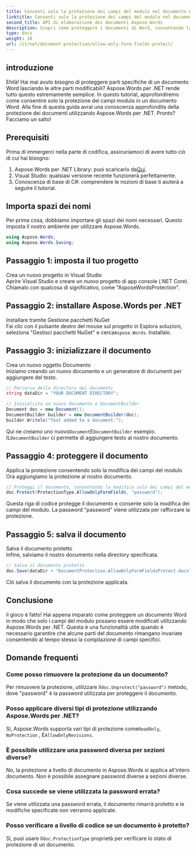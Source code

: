 ```yaml
---
title: Consenti solo la protezione dei campi del modulo nel documento Word
linktitle: Consenti solo la protezione dei campi del modulo nel documento Word
second_title: API di elaborazione dei documenti Aspose.Words
description: Scopri come proteggere i documenti di Word, consentendo la modifica solo dei campi del modulo utilizzando Aspose.Words per .NET. Segui la nostra guida per assicurarti che i tuoi documenti siano sicuri e facilmente modificabili.
type: docs
weight: 10
url: /it/net/document-protection/allow-only-form-fields-protect/
---
```

## introduzione

Ehilà! Hai mai avuto bisogno di proteggere parti specifiche di un documento Word lasciando le altre parti modificabili? Aspose.Words per .NET rende tutto questo estremamente semplice. In questo tutorial, approfondiremo come consentire solo la protezione dei campi modulo in un documento Word. Alla fine di questa guida avrai una conoscenza approfondita della protezione dei documenti utilizzando Aspose.Words per .NET. Pronto? Facciamo un salto!

## Prerequisiti

Prima di immergerci nella parte di codifica, assicuriamoci di avere tutto ciò di cui hai bisogno:

1.  Aspose.Words per .NET Library: puoi scaricarlo da[Qui](https://releases.aspose.com/words/net/).
2. Visual Studio: qualsiasi versione recente funzionerà perfettamente.
3. Conoscenza di base di C#: comprendere le nozioni di base ti aiuterà a seguire il tutorial.

## Importa spazi dei nomi

Per prima cosa, dobbiamo importare gli spazi dei nomi necessari. Questo imposta il nostro ambiente per utilizzare Aspose.Words.

```csharp
using Aspose.Words;
using Aspose.Words.Saving;
```

## Passaggio 1: imposta il tuo progetto

Crea un nuovo progetto in Visual Studio  
Aprire Visual Studio e creare un nuovo progetto di app console (.NET Core). Chiamalo con qualcosa di significativo, come "AsposeWordsProtection".

## Passaggio 2: installare Aspose.Words per .NET

Installare tramite Gestione pacchetti NuGet  
Fai clic con il pulsante destro del mouse sul progetto in Esplora soluzioni, seleziona "Gestisci pacchetti NuGet" e cerca`Aspose.Words`. Installalo.

## Passaggio 3: inizializzare il documento

Crea un nuovo oggetto Documento  
Iniziamo creando un nuovo documento e un generatore di documenti per aggiungere del testo.

```csharp
// Percorso della directory dei documenti
string dataDir = "YOUR DOCUMENT DIRECTORY";

// Inizializza un nuovo documento e DocumentBuilder
Document doc = new Document();
DocumentBuilder builder = new DocumentBuilder(doc);
builder.Writeln("Text added to a document.");
```

 Qui ne creiamo uno nuovo`Document`E`DocumentBuilder` esempio. IL`DocumentBuilder` ci permette di aggiungere testo al nostro documento.

## Passaggio 4: proteggere il documento

Applica la protezione consentendo solo la modifica dei campi del modulo  
Ora aggiungiamo la protezione al nostro documento.

```csharp
// Proteggi il documento, consentendo la modifica solo dei campi del modulo
doc.Protect(ProtectionType.AllowOnlyFormFields, "password");
```

Questa riga di codice protegge il documento e consente solo la modifica dei campi del modulo. La password "password" viene utilizzata per rafforzare la protezione.

## Passaggio 5: salva il documento

Salva il documento protetto  
Infine, salviamo il nostro documento nella directory specificata.

```csharp
// Salva il documento protetto
doc.Save(dataDir + "DocumentProtection.AllowOnlyFormFieldsProtect.docx");
```

Ciò salva il documento con la protezione applicata.

## Conclusione

il gioco è fatto! Hai appena imparato come proteggere un documento Word in modo che solo i campi del modulo possano essere modificati utilizzando Aspose.Words per .NET. Questa è una funzionalità utile quando è necessario garantire che alcune parti del documento rimangano invariate consentendo al tempo stesso la compilazione di campi specifici.

## Domande frequenti

###	 Come posso rimuovere la protezione da un documento?  
 Per rimuovere la protezione, utilizzare il`doc.Unprotect("password")` metodo, dove "password" è la password utilizzata per proteggere il documento.

###	 Posso applicare diversi tipi di protezione utilizzando Aspose.Words per .NET?  
 Sì, Aspose.Words supporta vari tipi di protezione come`ReadOnly`, `NoProtection` , E`AllowOnlyRevisions`.

###	 È possibile utilizzare una password diversa per sezioni diverse?  
No, la protezione a livello di documento in Aspose.Words si applica all'intero documento. Non è possibile assegnare password diverse a sezioni diverse.

###	 Cosa succede se viene utilizzata la password errata?  
Se viene utilizzata una password errata, il documento rimarrà protetto e le modifiche specificate non verranno applicate.

###	 Posso verificare a livello di codice se un documento è protetto?  
 Sì, puoi usare il`doc.ProtectionType` proprietà per verificare lo stato di protezione di un documento.
